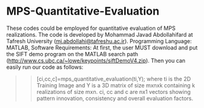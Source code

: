 # MPS-Quantitative-Evaluation
These codes could be employed for quantitative evaluation of MPS realizations.
The code is developed by Mohammad Javad Abdollahifard at Tafresh University (mj.abdollahi@tafreshu.ac.ir).
Programming Language: MATLAB,
Software Requirements: At first, the user MUST download and put the SIFT demo program on the MATLAB search path (http://www.cs.ubc.ca/~lowe/keypoints/siftDemoV4.zip). 
Then you can easily run our code as follows:
>>[ci,cc,c]=mps_quantitative_evaluation(ti,Y);
where ti is the 2D Training Image and Y is a 3D matrix of size mxnxk containing k realizations of size mxn. 
ci, cc and c are nx1 vectors showing pattern innovation, consistency and overall evaluation factors. 

